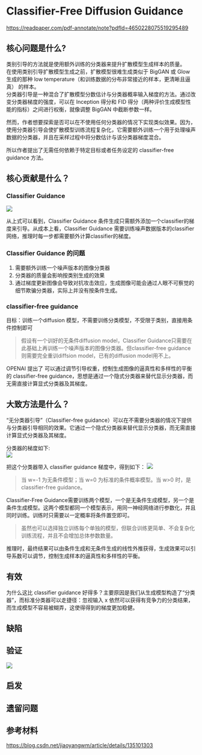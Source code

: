 # Classifier-Free Diffusion Guidance

https://readpaper.com/pdf-annotate/note?pdfId=4650228075519295489

## 核心问题是什么?

类别引导的方法就是使用额外训练的分类器来提升扩散模型生成样本的质量。  
在使用类别引导扩散模型生成之前，扩散模型很难生成类似于 BigGAN 或 Glow 生成的那种 low temperature（和训练数据的分布非常接近的样本，更清晰且逼真） 的样本。  
分类器引导是一种混合了扩散模型分数估计与分类器概率输入梯度的方法。通过改变分类器梯度的强度，可以在 Inception 得分和 FID 得分（两种评价生成模型性能的指标）之间进行权衡，就像调整 BigGAN 中截断参数一样。

然而，作者想要探索是否可以在不使用任何分类器的情况下实现类似效果。因为，使用分类器引导会使扩散模型训练流程复杂化，它需要额外训练一个用于处理噪声数据的分类器，并且在采样过程中将分数估计与该分类器梯度混合。

所以作者提出了无需任何依赖于特定目标或者任务设定的 classifier-free guidance 方法。

## 核心贡献是什么？

### Classifier Guidance

![](https://caterpillarstudygroup.github.io/ImportantArticles/assets/D1-72.png)

从上式可以看到，Classifier Guidance 条件生成只需额外添加一个classifier的梯度来引导。从成本上看，Classifier Guidance 需要训练噪声数据版本的classifier网络，推理时每一步都需要额外计算classifier的梯度。

### Classifier Guidance 的问题

1. 需要额外训练一个噪声版本的图像分类器
2. 分类器的质量会影响按类别生成的效果
3. 通过梯度更新图像会导致对抗攻击效应，生成图像可能会通过人眼不可察觉的细节欺骗分类器，实际上并没有按条件生成。

### classifier-free guidance

目标：训练一个diffusion 模型，不需要训练分类模型，不受限于类别，直接用条件控制即可

> 假设有一个训好的无条件diffusion model，Classifier Guidance只需要在此基础上再训练一个噪声版本的图像分类器。但classifier-free guidance则需要完全重训diffsion model，已有的diffusion model用不上。  

OPENAI 提出了 可以通过调节引导权重，控制生成图像的逼真性和多样性的平衡的 classifier-free guidance，思想是通过一个隐式分类器来替代显示分类器，而无需直接计算显式分类器及其梯度。

## 大致方法是什么？

“无分类器引导”（Classifier-free guidance）可以在不需要分类器的情况下提供与分类器引导相同的效果。它通过一个隐式分类器来替代显示分类器，而无需直接计算显式分类器及其梯度。

分类器的梯度如下:  
![](https://caterpillarstudygroup.github.io/ImportantArticles/assets/D1-74-1.png)

把这个分类器带入 classifier guidance 梯度中，得到如下：
![](https://caterpillarstudygroup.github.io/ImportantArticles/assets/D1-74-2.png)  

> 当 w=-1 为无条件模型；当 w=0 为标准的条件概率模型。当 w>0 时，是classifier-free guidance。

Classifier-Free Guidance需要训练两个模型，一个是无条件生成模型，另一个是条件生成模型。这两个模型都同一个模型表示，用同一神经网络进行参数化，并且同时训练。训练时只需要以一定概率将条件置空即可。

> 虽然也可以选择独立训练每个单独的模型，但联合训练更简单、不会复杂化训练流程，并且不会增加总体参数数量。

推理时，最终结果可以由条件生成和无条件生成的线性外推获得，生成效果可以引导系数可以调节，控制生成样本的逼真性和多样性的平衡。

## 有效

为什么这比 classifier guidance 好得多？主要原因是我们从生成模型构造了“分类器”，而标准分类器可以走捷径：忽视输入 x 依然可以获得有竞争力的分类结果，而生成模型不容易被糊弄，这使得得到的梯度更加稳健。

## 缺陷

## 验证

![](https://caterpillarstudygroup.github.io/ImportantArticles/assets/D1-75.png)  

## 启发

## 遗留问题

## 参考材料

https://blog.csdn.net/jiaoyangwm/article/details/135101303